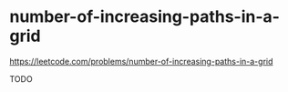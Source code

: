 # number-of-increasing-paths-in-a-grid

https://leetcode.com/problems/number-of-increasing-paths-in-a-grid

TODO 
